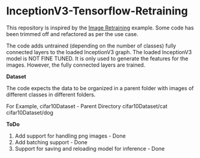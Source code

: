 # InceptionV3-Tensorflow-Retraining

This repository is inspired by the [Image Retraining](https://github.com/tensorflow/tensorflow/tree/master/tensorflow/examples/image_retraining) example. Some code has been trimmed off and refactored as per the use case.

The code adds untrained (depending on the number of classes) fully connected layers to the loaded InceptionV3 graph. The loaded InceptionV3 model is NOT FINE TUNED. It is only used to generate the features for the images. However, the fully connected layers are trained. 

<b> Dataset </b>

The code expects the data to be organized in a parent folder with images of different classes in different folders. 

For Example, 
cifar10Dataset - Parent Directory
cifar10Dataset/cat
cifar10Dataset/dog

<b> ToDo </b>

1) Add support for handling png images - Done
2) Add batching support - Done
3) Support for saving and reloading model for inference - Done

